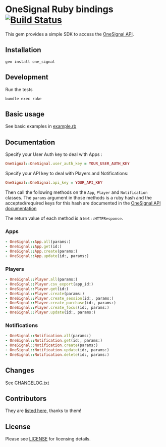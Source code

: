 # OneSignal Ruby bindings [![Build Status](https://travis-ci.org/tbalthazar/onesignal-ruby.svg?branch=master)](https://travis-ci.org/tbalthazar/onesignal-ruby)

This gem provides a simple SDK to access the [OneSignal API](https://documentation.onesignal.com/docs/server-api-overview).

## Installation

```
gem install one_signal
```

## Development

Run the tests

```
bundle exec rake
```

## Basic usage

See basic examples in [example.rb](/example.rb)

## Documentation

Specify your User Auth key to deal with Apps :

```ruby
OneSignal::OneSignal.user_auth_key = YOUR_USER_AUTH_KEY
```

Specify your API key to deal with Players and Notifications:

```ruby
OneSignal::OneSignal.api_key = YOUR_API_KEY
```

Then call the following methods on the `App`, `Player` and `Notification` classes.
The `params` argument in those methods is a ruby hash and the accepted/required keys for this hash are documented in the [OneSignal API documentation](https://documentation.onesignal.com/docs/server-api-overview)

The return value of each method is a `Net::HTTPResponse`.

### Apps

```ruby
- OneSignal::App.all(params:)
- OneSignal::App.get(id:)
- OneSignal::App.create(params:)
- OneSignal::App.update(id:, params:)
```

### Players

```ruby
- OneSignal::Player.all(params:)
- OneSignal::Player.csv_export(app_id:)
- OneSignal::Player.get(id:)
- OneSignal::Player.create(params:)
- OneSignal::Player.create_session(id:, params:)
- OneSignal::Player.create_purchase(id:, params:)
- OneSignal::Player.create_focus(id:, params:)
- OneSignal::Player.update(id:, params:)
```

### Notifications

```ruby
- OneSignal::Notification.all(params:)
- OneSignal::Notification.get(id:, params:)
- OneSignal::Notification.create(params:)
- OneSignal::Notification.update(id:, params:)
- OneSignal::Notification.delete(id:, params:)
```

## Changes

See [CHANGELOG.txt](CHANGELOG.txt)

## Contributors

They are [listed here](https://github.com/tbalthazar/onesignal-ruby/graphs/contributors), thanks to them!

## License

Please see [LICENSE](/LICENSE) for licensing details. 
